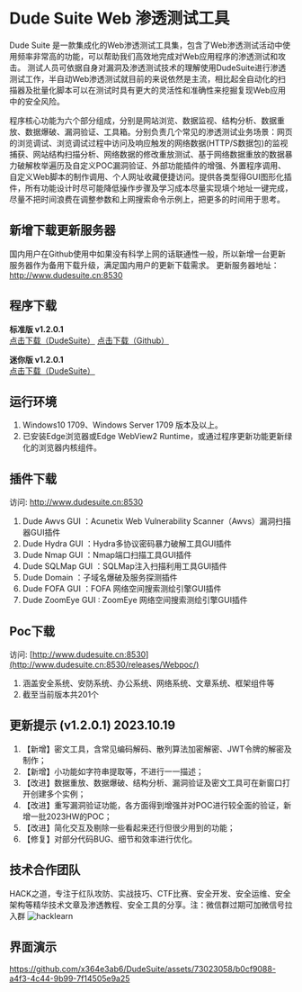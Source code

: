 # Dude Suite Web 渗透测试工具

Dude Suite 是一款集成化的Web渗透测试工具集，包含了Web渗透测试活动中使用频率非常高的功能，可以帮助我们高效地完成对Web应用程序的渗透测试和攻击。
测试人员可依据自身对漏洞及渗透测试技术的理解使用DudeSuite进行渗透测试工作，半自动Web渗透测试就目前的来说依然是主流，相比起全自动化的扫描器及批量化脚本可以在测试时具有更大的灵活性和准确性来挖掘复现Web应用中的安全风险。

程序核心功能为六个部分组成，分别是网站浏览、数据监视、结构分析、数据重放、数据爆破、漏洞验证、工具箱。分别负责几个常见的渗透测试业务场景：网页的浏览调试、浏览调试过程中访问及响应触发的网络数据(HTTP/S数据包)的监视捕获、网站结构扫描分析、网络数据的修改重放测试、基于网络数据重放的数据暴力破解枚举遍历及自定义POC漏洞验证、外部功能插件的增强、外置程序调用、自定义Web脚本的制作调用、个人网址收藏便捷访问。提供各类型得GUI图形化插件，所有功能设计时尽可能降低操作步骤及学习成本尽量实现填个地址一键完成，尽量不把时间浪费在调整参数和上网搜索命令示例上，把更多的时间用于思考。  

## 新增下载更新服务器

国内用户在Github使用中如果没有科学上网的话联通性一般，所以新增一台更新服务器作为备用下载升级，满足国内用户的更新下载需求。
更新服务器地址：http://www.dudesuite.cn:8530

## 程序下载

**标准版 v1.2.0.1**  
[点击下载（DudeSuite）](http://www.dudesuite.cn:8530/releases/1.2.0.1/DudeSuite_Standard_Win.zip)
[点击下载（Github）](https://github.com/x364e3ab6/DudeSuite/releases/download/v1.2.0.1/DudeSuite_Standard_Win.zip) 

**迷你版 v1.2.0.1**  
[点击下载（DudeSuite）](http://www.dudesuite.cn:8530/releases/1.2.0.1/DudeSuite_Lite_Win.zip)

## 运行环境
1. Windows10 1709、Windows Server 1709 版本及以上。  
2. 已安装Edge浏览器或Edge WebView2 Runtime，或通过程序更新功能更新绿化的浏览器内核组件。  

## 插件下载  
访问: [http://www.dudesuite.cn:8530 ](http://www.dudesuite.cn:8530/releases/Plugins/)
1. Dude Awvs GUI ：Acunetix Web Vulnerability Scanner（Awvs）漏洞扫描器GUI插件
2. Dude Hydra GUI ：Hydra多协议密码暴力破解工具GUI插件
3. Dude Nmap GUI ：Nmap端口扫描工具GUI插件
4. Dude SQLMap GUI ：SQLMap注入扫描利用工具GUI插件
5. Dude Domain ：子域名爆破及服务探测插件
6. Dude FOFA GUI ：FOFA 网络空间搜索测绘引擎GUI插件
7. Dude ZoomEye GUI : ZoomEye 网络空间搜索测绘引擎GUI插件

## Poc下载
访问: [http://www.dudesuite.cn:8530](http://www.dudesuite.cn:8530/releases/Webpoc/)
1. 涵盖安全系统、安防系统、办公系统、网络系统、文章系统、框架组件等
2. 截至当前版本共201个

## 更新提示 (v1.2.0.1) 2023.10.19
1. 【新增】密文工具，含常见编码解码、散列算法加密解密、JWT令牌的解密及制作；
2. 【新增】小功能如字符串提取等，不进行一一描述；
3. 【改进】数据重放、数据爆破、结构分析、漏洞验证及密文工具可在新窗口打开创建多个实例；
4. 【改进】重写漏洞验证功能，各方面得到增强并对POC进行较全面的验证，新增一批2023HW的POC；
5. 【改进】简化交互及剔除一些看起来还行但很少用到的功能；
6. 【修复】对部分代码BUG、细节和效率进行优化。

## 技术合作团队
HACK之道，专注于红队攻防、实战技巧、CTF比赛、安全开发、安全运维、安全架构等精华技术文章及渗透教程、安全工具的分享。注：微信群过期可加微信号拉入群
![hacklearn](https://github.com/x364e3ab6/DudeSuite/assets/73023058/6f0af6f9-4be1-4585-9350-7855dfafabbc)


## 界面演示

https://github.com/x364e3ab6/DudeSuite/assets/73023058/b0cf9088-a4f3-4c44-9b99-7f14505e9a25



